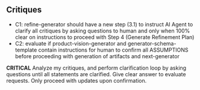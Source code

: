 ## Critiques

- C1: refine-generator should have a new step (3.1) to instruct AI Agent to clarify all critiques by asking questions to human and only when 100% clear on instructions to proceed with Step 4 (Generate Refinement Plan)
- C2: evaluate if product-vision-generator and generator-schema-template contain instructions for human to confirm all ASSUMPTIONS before proceeding with generation of artifacts and next-generator

**CRITICAL** Analyze my critiques, and perform clarification loop by asking questions until all statements are clarified. Give clear answer to evaluate requests. Only proceed with updates upon confirmation.
